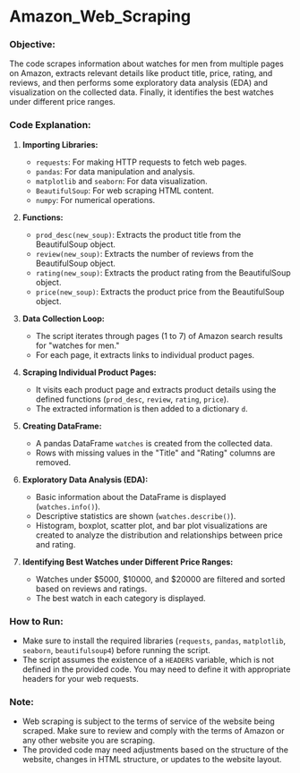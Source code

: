 # Amazon_Web_Scraping

### Objective:
The code scrapes information about watches for men from multiple pages on Amazon, extracts relevant details like product title, price, rating, and reviews, and then performs some exploratory data analysis (EDA) and visualization on the collected data. Finally, it identifies the best watches under different price ranges.

### Code Explanation:

1. **Importing Libraries:**
    - `requests`: For making HTTP requests to fetch web pages.
    - `pandas`: For data manipulation and analysis.
    - `matplotlib` and `seaborn`: For data visualization.
    - `BeautifulSoup`: For web scraping HTML content.
    - `numpy`: For numerical operations.

2. **Functions:**
    - `prod_desc(new_soup)`: Extracts the product title from the BeautifulSoup object.
    - `review(new_soup)`: Extracts the number of reviews from the BeautifulSoup object.
    - `rating(new_soup)`: Extracts the product rating from the BeautifulSoup object.
    - `price(new_soup)`: Extracts the product price from the BeautifulSoup object.

3. **Data Collection Loop:**
    - The script iterates through pages (1 to 7) of Amazon search results for "watches for men."
    - For each page, it extracts links to individual product pages.

4. **Scraping Individual Product Pages:**
    - It visits each product page and extracts product details using the defined functions (`prod_desc`, `review`, `rating`, `price`).
    - The extracted information is then added to a dictionary `d`.

5. **Creating DataFrame:**
    - A pandas DataFrame `watches` is created from the collected data.
    - Rows with missing values in the "Title" and "Rating" columns are removed.

6. **Exploratory Data Analysis (EDA):**
    - Basic information about the DataFrame is displayed (`watches.info()`).
    - Descriptive statistics are shown (`watches.describe()`).
    - Histogram, boxplot, scatter plot, and bar plot visualizations are created to analyze the distribution and relationships between price and rating.

7. **Identifying Best Watches under Different Price Ranges:**
    - Watches under $5000, $10000, and $20000 are filtered and sorted based on reviews and ratings.
    - The best watch in each category is displayed.

### How to Run:
- Make sure to install the required libraries (`requests`, `pandas`, `matplotlib`, `seaborn`, `beautifulsoup4`) before running the script.
- The script assumes the existence of a `HEADERS` variable, which is not defined in the provided code. You may need to define it with appropriate headers for your web requests.

### Note:
- Web scraping is subject to the terms of service of the website being scraped. Make sure to review and comply with the terms of Amazon or any other website you are scraping.
- The provided code may need adjustments based on the structure of the website, changes in HTML structure, or updates to the website layout.
